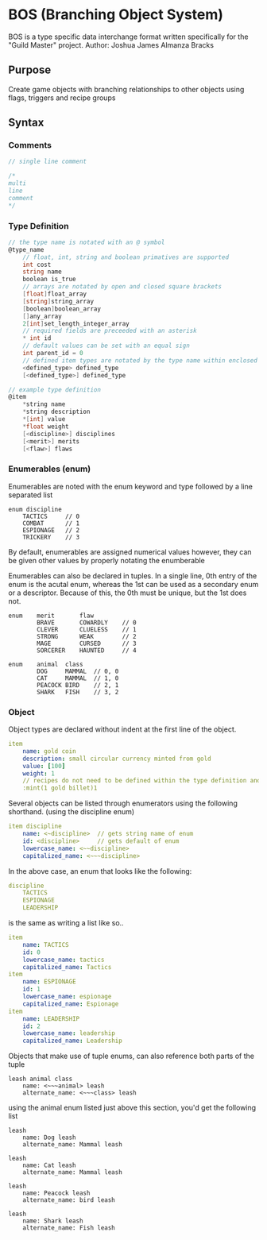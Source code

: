 # BOS (Branching Object System)
BOS is a type specific data interchange format written specifically for the "Guild Master" project.
Author: Joshua James Almanza Bracks

## Purpose
Create game objects with branching relationships to other objects using flags, triggers and recipe groups

## Syntax

### Comments

```js
// single line comment

/* 
multi
line
comment
*/
```

### Type Definition
```c#
// the type name is notated with an @ symbol
@type_name
    // float, int, string and boolean primatives are supported
    int cost
    string name
    boolean is_true
    // arrays are notated by open and closed square brackets  
    [float]float_array
    [string]string_array
    [boolean]boolean_array
    []any_array
    2[int]set_length_integer_array
    // required fields are preceeded with an asterisk
    * int id
    // default values can be set with an equal sign
    int parent_id = 0
    // defined item types are notated by the type name within enclosed angle brackets
    <defined_type> defined_type
    [<defined_type>] defined_type
```

```c
// example type definition
@item
    *string name
    *string description
    *[int] value
    *float weight
    [<discipline>] disciplines
    [<merit>] merits
    [<flaw>] flaws
```

### Enumerables (enum)
Enumerables are noted with the enum keyword and type followed by a line separated list

```
enum discipline
    TACTICS     // 0
	COMBAT      // 1
	ESPIONAGE   // 2
	TRICKERY    // 3
```
By default, enumerables are assigned numerical values
however, they can be given other values by properly notating the enumberable

Enumerables can also be declared in tuples.  In a single line, 0th entry of the enum is the acutal enum, whereas the 1st can be used as a secondary enum or a descriptor.  Because of this, the 0th must be unique, but the 1st does not.

```
enum    merit       flaw
        BRAVE       COWARDLY    // 0
        CLEVER      CLUELESS    // 1
        STRONG      WEAK        // 2
        MAGE        CURSED      // 3
        SORCERER    HAUNTED     // 4

enum    animal  class
        DOG     MAMMAL  // 0, 0
        CAT     MAMMAL  // 1, 0
        PEACOCK BIRD    // 2, 1
        SHARK   FISH    // 3, 2
```

### Object
Object types are declared without indent at the first line of the object.


```yaml
item
    name: gold coin
    description: small circular currency minted from gold
    value: [100]
    weight: 1
    // recipes do not need to be defined within the type definition and are notated with a colon, followed by the workshop type
    :mint(1 gold billet)1
```

Several objects can be listed through enumerators using the following shorthand.  (using the discipline enum)

```yaml
item discipline
    name: <~discipline>  // gets string name of enum
    id: <discipline>     // gets default of enum
    lowercase_name: <~~discipline>
    capitalized_name: <~~~discipline>
```

In the above case, an enum that looks like the following:
```yaml
discipline
    TACTICS
    ESPIONAGE
    LEADERSHIP
```
is the same as writing a list like so..

```yaml
item
    name: TACTICS
    id: 0
    lowercase_name: tactics
    capitalized_name: Tactics
item
    name: ESPIONAGE
    id: 1
    lowercase_name: espionage
    capitalized_name: Espionage
item
    name: LEADERSHIP
    id: 2
    lowercase_name: leadership
    capitalized_name: Leadership
```

Objects that make use of tuple enums, can also reference both parts of the tuple
```
leash animal class
    name: <~~~animal> leash
    alternate_name: <~~~class> leash
```

using the animal enum listed just above this section, you'd get the following list

```
leash
    name: Dog leash
    alternate_name: Mammal leash

leash
    name: Cat leash
    alternate_name: Mammal leash

leash
    name: Peacock leash
    alternate_name: bird leash

leash
    name: Shark leash
    alternate_name: Fish leash
```